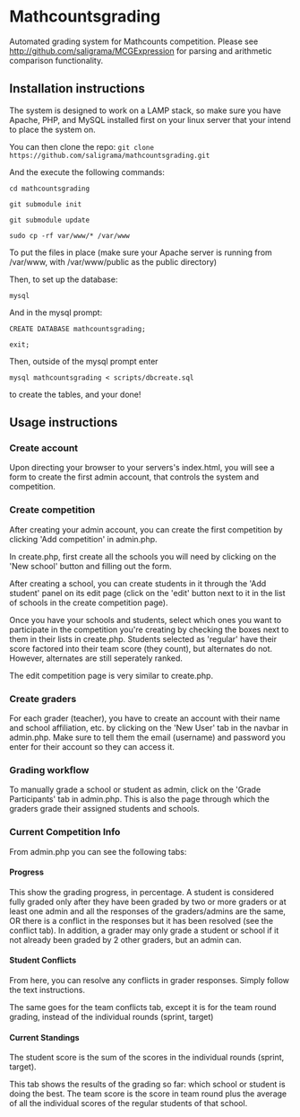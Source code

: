 # Mathcountsgrading
Automated grading system for Mathcounts competition. Please see http://github.com/saligrama/MCGExpression for parsing and arithmetic comparison functionality.

## Installation instructions

The system is designed to work on a LAMP stack, so make sure you have Apache, PHP, and MySQL installed first on your linux server that your intend to place the system on.

You can then clone the repo:
`git clone https://github.com/saligrama/mathcountsgrading.git`

And the execute the following commands:   

`cd mathcountsgrading`   

`git submodule init`    

`git submodule update`

`sudo cp -rf var/www/* /var/www`

To put the files in place (make sure your Apache server is running from /var/www, with /var/www/public as the public directory)

Then, to set up the database:

`mysql`

And in the mysql prompt:

`CREATE DATABASE mathcountsgrading;`

`exit;`

Then, outside of the mysql prompt enter 

`mysql mathcountsgrading < scripts/dbcreate.sql` 

to create the tables, and your done!

## Usage instructions

### Create account

Upon directing your browser to your servers's index.html, you will see a form to create the first admin account, that controls the system and competition.

### Create competition

After creating your admin account, you can create the first competition by clicking 'Add competition' in admin.php.

In create.php, first create all the schools you will need by clicking on the 'New school' button and filling out the form.

After creating a school, you can create students in it through the 'Add student' panel on its edit page (click on the 'edit' button next to it in the list of schools in the create competition page).

Once you have your schools and students, select which ones you want to participate in the competition you're creating by checking the boxes next to them in their lists in create.php. 
Students selected as 'regular' have their score factored into their team score (they count), but alternates do not. However, alternates are still seperately ranked.

The edit competition page is very similar to create.php.

### Create graders

For each grader (teacher), you have to create an account with their name and school affiliation, etc. by clicking on the 'New User' tab in the navbar in admin.php. Make sure to tell them the email (username) and password you enter for their account so they can access it.

### Grading workflow

To manually grade a school or student as admin, click on the 'Grade Participants' tab in admin.php. This is also the page through which the graders grade their assigned students and schools.

### Current Competition Info

From admin.php you can see the following tabs:

#### Progress 

This show the grading progress, in percentage. A student is considered fully graded only after they have been graded by two or more graders or at least one admin and all the responses of the graders/admins are the same, OR there is a conflict in the responses but it has been resolved (see the conflict tab). In addition, a grader may only grade a student or school if it not already been graded by 2 other graders, but an admin can.

#### Student Conflicts

From here, you can resolve any conflicts in grader responses. Simply follow the text instructions.

The same goes for the team conflicts tab, except it is for the team round grading, instead of the individual rounds (sprint, target)

#### Current Standings

The student score is the sum of the scores in the individual rounds (sprint, target).

This tab shows the results of the grading so far: which school or student is doing the best. The team score is the score in team round plus the average of all the individual scores of the regular students of that school.
